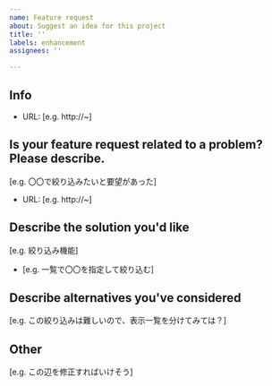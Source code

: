 ```yaml
---
name: Feature request
about: Suggest an idea for this project
title: ''
labels: enhancement
assignees: ''

---
```


## Info
- URL: [e.g. http://~]

## Is your feature request related to a problem? Please describe.
[e.g. 〇〇で絞り込みたいと要望があった]
 - URL: [e.g. http://~]

## Describe the solution you'd like
[e.g. 絞り込み機能]
 - [e.g. 一覧で〇〇を指定して絞り込む]

## Describe alternatives you've considered
[e.g. この絞り込みは難しいので、表示一覧を分けてみては？]

## Other
[e.g. この辺を修正すればいけそう]
